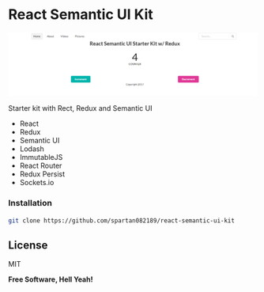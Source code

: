 # React Semantic UI Kit

[![N|Solid](/src/assets/images/demo.png)](https://nodesource.com/products/nsolid)

Starter kit with Rect, Redux and Semantic UI

  - React
  - Redux
  - Semantic UI
  - Lodash
  - ImmutableJS
  - React Router
  - Redux Persist
  - Sockets.io

### Installation
```sh
git clone https://github.com/spartan082189/react-semantic-ui-kit
```
License
----

MIT


**Free Software, Hell Yeah!**